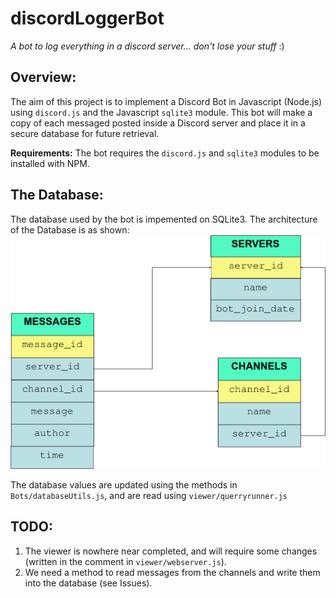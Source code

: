 # discordLoggerBot

*A bot to log everything in a discord server... don't lose your stuff* :)

## Overview:

The aim of this project is to implement a Discord Bot in Javascript (Node.js) using `discord.js` and the Javascript 
`sqlite3` module. This bot will make a copy of each messaged posted inside a Discord server and place it in a secure database for future retrieval.

**Requirements:** The bot requires the `discord.js` and `sqlite3` modules to be installed with NPM.

## The Database:

The database used by the bot is impemented on SQLite3. The architecture of the Database is as shown:  
![Database Architecture](db-chart.jpg)

The database values are updated using the methods in `Bots/databaseUtils.js`, and are read using `viewer/querryrunner.js`

## TODO:

 1. The viewer is nowhere near completed, and will require some changes (written in the comment in `viewer/webserver.js`). 
 2. We need a method to read messages from the channels and write them into the database (see Issues).
